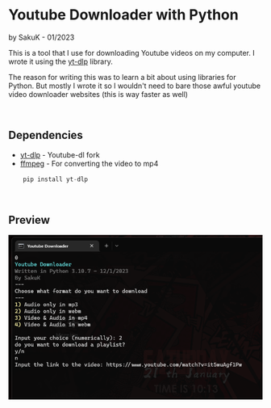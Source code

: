 # **Youtube Downloader with Python**

by SakuK - 01/2023

This is a tool that I use for downloading Youtube videos on my computer.
I wrote it using the [yt-dlp](https://github.com/yt-dlp/yt-dlp) library.

The reason for writing this was to learn a bit about using libraries
for Python. But mostly I wrote it so I wouldn't need to bare those
awful youtube video downloader websites (this is way faster as well)

<br>

## Dependencies 

* [yt-dlp](https://github.com/yt-dlp/yt-dlp) - Youtube-dl fork
* [ffmpeg](https://www.ffmpeg.org/) - For converting the video to mp4

```python
	pip install yt-dlp
```

<br>

## Preview

![preview image of the downloader](./images/downloader-preview.png)
